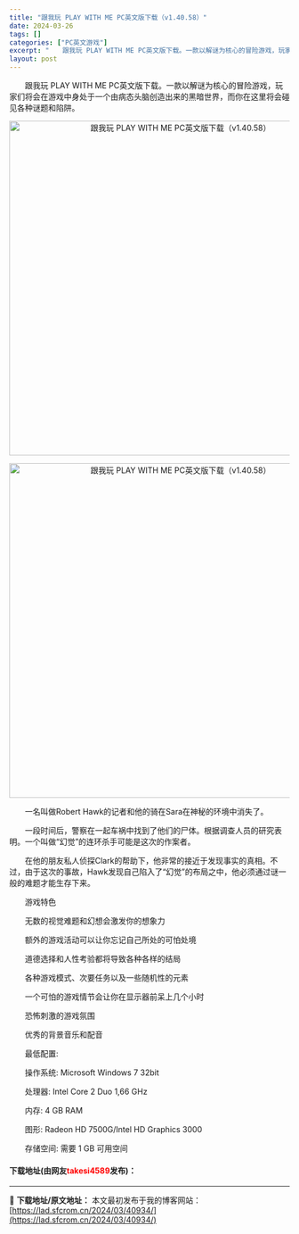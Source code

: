 ```yaml
---
title: "跟我玩 PLAY WITH ME PC英文版下载（v1.40.58）"
date: 2024-03-26
tags: []
categories: ["PC英文游戏"]
excerpt: "　　跟我玩 PLAY WITH ME PC英文版下载。一款以解谜为核心的冒险游戏，玩家们将会在游戏中身处于一个由病态头脑创造出来的黑暗世界，而你在这里将会碰见各种谜题和陷阱。 　　一名叫做Robert Hawk的记者和他的骑在Sara在神秘的环境中消失了。 　　一段时间后，警察在一起车祸中找到了他们&hellip;"
layout: post
---
```


 <p>　　跟我玩 PLAY WITH ME PC英文版下载。一款以解谜为核心的冒险游戏，玩家们将会在游戏中身处于一个由病态头脑创造出来的黑暗世界，而你在这里将会碰见各种谜题和陷阱。</p> <p align="center"><img align="" border="0" src="https://lad.sfcrom.cn/wp-content/uploads/2024/03/20240326_6602f0756a79e.webp" width="600" alt="跟我玩 PLAY WITH ME PC英文版下载（v1.40.58）" /></p> <p align="center"><img align="" border="0" src="https://lad.sfcrom.cn/wp-content/uploads/2024/03/20240326_6602f075b549f.webp" width="600" alt="跟我玩 PLAY WITH ME PC英文版下载（v1.40.58）" /></p> <p>　　一名叫做Robert Hawk的记者和他的骑在Sara在神秘的环境中消失了。</p> <p>　　一段时间后，警察在一起车祸中找到了他们的尸体。根据调查人员的研究表明。一个叫做&ldquo;幻觉&rdquo;的连环杀手可能是这次的作案者。</p> <p>　　在他的朋友私人侦探Clark的帮助下，他非常的接近于发现事实的真相。不过，由于这次的事故，Hawk发现自己陷入了&ldquo;幻觉&rdquo;的布局之中，他必须通过谜一般的难题才能生存下来。</p> <p>　　游戏特色</p> <p>　　无数的视觉难题和幻想会激发你的想象力</p> <p>　　额外的游戏活动可以让你忘记自己所处的可怕处境</p> <p>　　道德选择和人性考验都将导致各种各样的结局</p> <p>　　各种游戏模式、次要任务以及一些随机性的元素</p> <p>　　一个可怕的游戏情节会让你在显示器前呆上几个小时</p> <p>　　恐怖刺激的游戏氛围</p> <p>　　优秀的背景音乐和配音</p> <p>　　最低配置:</p> <p>　　操作系统: Microsoft Windows 7 32bit</p> <p>　　处理器: Intel Core 2 Duo 1,66 GHz</p> <p>　　内存: 4 GB RAM</p> <p>　　图形: Radeon HD 7500G/Intel HD Graphics 3000</p> <p>　　存储空间: 需要 1 GB 可用空间</p> <p><h4>下载地址(由网友<font color="red">takesi4589</font>发布)：</h4></p> 

---
📖 **下载地址/原文地址：** 本文最初发布于我的博客网站：[https://lad.sfcrom.cn/2024/03/40934/](https://lad.sfcrom.cn/2024/03/40934/)
